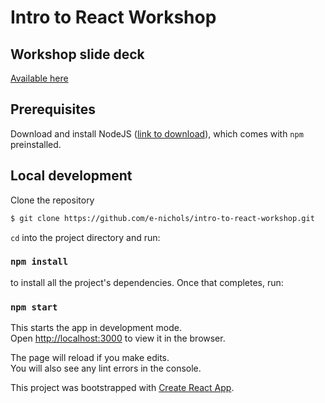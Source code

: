 # Intro to React Workshop

## Workshop slide deck
[Available here](https://docs.google.com/presentation/d/1PIrW6FjWbl0Fafwve-pKXsQ9WgRGUt_1PdM37CI-Rcw/edit?usp=sharing)

## Prerequisites
 Download and install NodeJS ([link to download](https://nodejs.org/en/download/)), which comes with `npm` preinstalled.

## Local development

Clone the repository

```bash
$ git clone https://github.com/e-nichols/intro-to-react-workshop.git
```

`cd` into the project directory and run:

### `npm install`

to install all the project's dependencies. Once that completes, run:

### `npm start`

This starts the app in development mode.<br>
Open [http://localhost:3000](http://localhost:3000) to view it in the browser.

The page will reload if you make edits.<br>
You will also see any lint errors in the console.

This project was bootstrapped with [Create React App](https://github.com/facebook/create-react-app).
